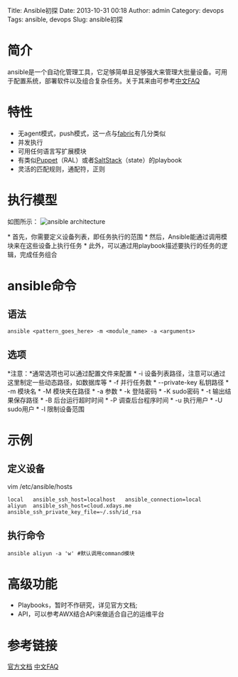 Title: Ansible初探
Date: 2013-10-31 00:18
Author: admin
Category: devops
Tags: ansible, devops
Slug: ansible初探

简介
====

ansible是一个自动化管理工具，它足够简单且足够强大来管理大批量设备。可用于配置系统，部署软件以及组合复杂任务。关于其来由可参考[中文FAQ](http://shzhangji.com/blog/2013/06/11/ansible-faq/)

特性
====

-   无agent模式，push模式，这一点与[fabric](/fabric初探.html)有几分类似
-   并发执行
-   可用任何语言写扩展模块
-   有类似[Puppet](http://puppetlabs.com/)（RAL）或者[SaltStack](http://saltstack.org/)（state）的playbook
-   灵活的匹配规则，通配符，正则

执行模型
========

如图所示： ![ansible
architecture](/wp-content/uploads/2013/10/ansible_architecture.jpg)

​\* 首先，你需要定义设备列表，即任务执行的范围 \*
然后，Ansible能通过调用模块来在这些设备上执行任务 \*
此外，可以通过用playbook描述要执行的任务的逻辑，完成任务组合

ansible命令
===========

语法
----

    ansible <pattern_goes_here> -m <module_name> -a <arguments>

选项
----

*注意：*通常选项也可以通过配置文件来配置 \* -i
设备列表路径，注意可以通过这里制定一些动态路径，如数据库等 \* -f
并行任务数 \* --private-key 私钥路径 \* -m 模块名 \* -M 模块夹在路径 \*
-a 参数 \* -k 登陆密码 \* -K sudo密码 \* -t 输出结果保存路径 \* -B
后台运行超时时间 \* -P 调查后台程序时间 \* -u 执行用户 \* -U sudo用户 \*
-l 限制设备范围

示例
====

定义设备
--------

vim /etc/ansible/hosts

    local   ansible_ssh_host=localhost   ansible_connection=local
    aliyun  ansible_ssh_host=cloud.xdays.me   ansible_ssh_private_key_file=~/.ssh/id_rsa​

执行命令
--------

    ansible aliyun -a 'w' #默认调用command模块

高级功能
========

-   Playbooks，暂时不作研究，详见官方文档;
-   API，可以参考AWX结合API来做适合自己的运维平台

参考链接
========

[官方文档](http://www.ansibleworks.com/docs/)
[中文FAQ](http://shzhangji.com/blog/2013/06/11/ansible-faq/)
